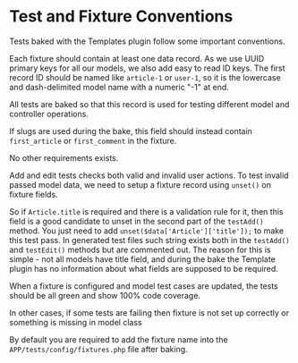 Test and Fixture Conventions
============================

Tests baked with the Templates plugin follow some important conventions.

Each fixture should contain at least one data record. As we use UUID primary keys for all our models, we also add easy to read ID keys. The first record ID should be named like `article-1` or `user-1`, so it is the lowercase and dash-delimited model name with a numeric "-1" at end.

All tests are baked so that this record is used for testing different model and controller operations.

If slugs are used during the bake, this field should instead contain `first_article` or `first_comment` in the fixture.

No other requirements exists.

Add and edit tests checks both valid and invalid user actions. To test invalid passed model data, we need to setup a fixture record using `unset()` on fixture fields.

So if `Article.title` is required and there is a validation rule for it, then this field is a good candidate to unset in the second part of the `testAdd()` method. You just need to add `unset($data['Article']['title']);` to make this test pass. In generated test files such string exists both in the `testAdd()` and `testEdit()` methods but are commented out. The reason for this is simple - not all models have title field, and during the bake the Template plugin has no information about what fields are supposed to be required.

When a fixture is configured and model test cases are updated, the tests should be all green and show 100% code coverage.

In other cases, if some tests are failing then fixture is not set up correctly or something is missing in model class

By default you are required to add the fixture name into the `APP/tests/config/fixtures.php` file after baking.
